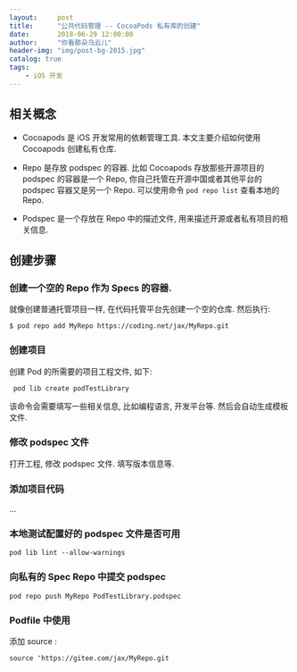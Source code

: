 ```yaml
---
layout:     post
title:      "公共代码管理 -- CocoaPods 私有库的创建"
date:       2018-06-29 12:00:00
author:     "你看那朵乌云儿"
header-img: "img/post-bg-2015.jpg"
catalog: true
tags:
    - iOS 开发
---
```


## 相关概念

- Cocoapods 是 iOS 开发常用的依赖管理工具. 本文主要介绍如何使用 Cocoapods 创建私有仓库.

- Repo 是存放 podspec 的容器. 比如 Cocoapods 存放那些开源项目的 podspec 的容器是一个 Repo, 你自己托管在开源中国或者其他平台的 podspec 容器又是另一个 Repo. 可以使用命令 `pod repo list` 查看本地的 Repo. 

- Podspec 是一个存放在 Repo 中的描述文件, 用来描述开源或者私有项目的相关信息.
	
## 创建步骤

### 创建一个空的 Repo 作为 Specs 的容器.
 
就像创建普通托管项目一样, 在代码托管平台先创建一个空的仓库. 然后执行:

	$ pod repo add MyRepo https://coding.net/jax/MyRepo.git
	
### 创建项目

创建 Pod 的所需要的项目工程文件, 如下:

	 pod lib create podTestLibrary
	 
该命令会需要填写一些相关信息, 比如编程语言, 开发平台等. 然后会自动生成模板文件.
	 
### 修改 podspec 文件

打开工程, 修改 podspec 文件. 填写版本信息等.

### 添加项目代码

...

### 本地测试配置好的 podspec 文件是否可用

	pod lib lint --allow-warnings
	
### 向私有的 Spec Repo 中提交 podspec

	pod repo push MyRepo PodTestLibrary.podspec
	
### Podfile 中使用

添加 source :

	source 'https://gitee.com/jax/MyRepo.git
